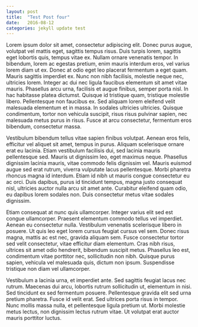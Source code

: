 ```yaml
---
layout: post
title:  "Test Post four"
date:   2016-08-12
categories: jekyll update test
---
```


Lorem ipsum dolor sit amet, consectetur adipiscing elit. Donec purus augue, volutpat vel mattis eget, sagittis tempus risus. Duis turpis lorem, sagittis eget lobortis quis, tempus vitae ex. Nullam ornare venenatis tempor. In bibendum, lorem ac egestas pretium, enim mauris interdum eros, vel varius lorem diam ut ex. Donec at odio eget leo placerat fermentum a eget quam. Mauris sagittis imperdiet ex. Nunc non nibh facilisis, molestie neque nec, ultricies lorem. Integer ac dui nec ligula faucibus elementum sit amet vitae mauris. Phasellus arcu urna, facilisis et augue finibus, semper porta nisl. In hac habitasse platea dictumst. Quisque id tristique quam, tristique molestie libero. Pellentesque non faucibus ex. Sed aliquam lorem eleifend velit malesuada elementum et in massa. In sodales ultricies ultricies. Quisque condimentum, tortor non vehicula suscipit, risus risus pulvinar sapien, nec malesuada metus purus in risus. Fusce at arcu consectetur, fermentum eros bibendum, consectetur massa.

Vestibulum bibendum tellus vitae sapien finibus volutpat. Aenean eros felis, efficitur vel aliquet sit amet, tempus in purus. Aliquam scelerisque ornare erat eu lacinia. Etiam vestibulum facilisis dui, sed lacinia mauris pellentesque sed. Mauris ut dignissim leo, eget maximus neque. Phasellus dignissim lacinia mauris, vitae commodo felis dignissim vel. Mauris euismod augue sed erat rutrum, viverra vulputate lacus pellentesque. Morbi pharetra rhoncus magna id interdum. Etiam id nibh ut mauris congue consectetur eu ac orci. Duis dapibus, purus id tincidunt tempus, magna justo consequat nisl, ultricies auctor nulla arcu sit amet ante. Curabitur eleifend quam odio, eu dapibus lorem sodales non. Duis consectetur metus vitae sodales dignissim.

Etiam consequat at nunc quis ullamcorper. Integer varius elit sed est congue ullamcorper. Praesent elementum commodo tellus vel imperdiet. Aenean eu consectetur nulla. Vestibulum venenatis scelerisque libero in posuere. Ut quis leo eget lorem cursus feugiat cursus vel sem. Donec risus magna, mattis ac est nec, gravida aliquam sem. Fusce consectetur tortor sed velit consectetur, vitae efficitur diam elementum. Cras nibh risus, ultrices sit amet odio hendrerit, bibendum suscipit metus. Phasellus leo est, condimentum vitae porttitor nec, sollicitudin non nibh. Quisque purus sapien, vehicula vel malesuada quis, dictum non ipsum. Suspendisse tristique non diam vel ullamcorper.

Vestibulum a lacinia urna, et imperdiet ante. Sed sagittis feugiat lacus nec rutrum. Maecenas dui arcu, lobortis rutrum sollicitudin ut, elementum in nisi. Sed tincidunt ex sed fermentum posuere. Pellentesque gravida elit sed urna pretium pharetra. Fusce id velit erat. Sed ultrices porta risus in tempor. Nunc mollis massa nulla, et pellentesque ligula pretium ut. Morbi molestie metus lectus, non dignissim lectus rutrum vitae. Ut volutpat erat auctor mauris porttitor luctus.
